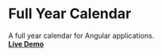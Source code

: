 # Full Year Calendar
A full year calendar for Angular applications. <br>
<b>[Live Demo](https://avraampiperidis.github.io/ng-fullyearcalendar/docs/) </b>
